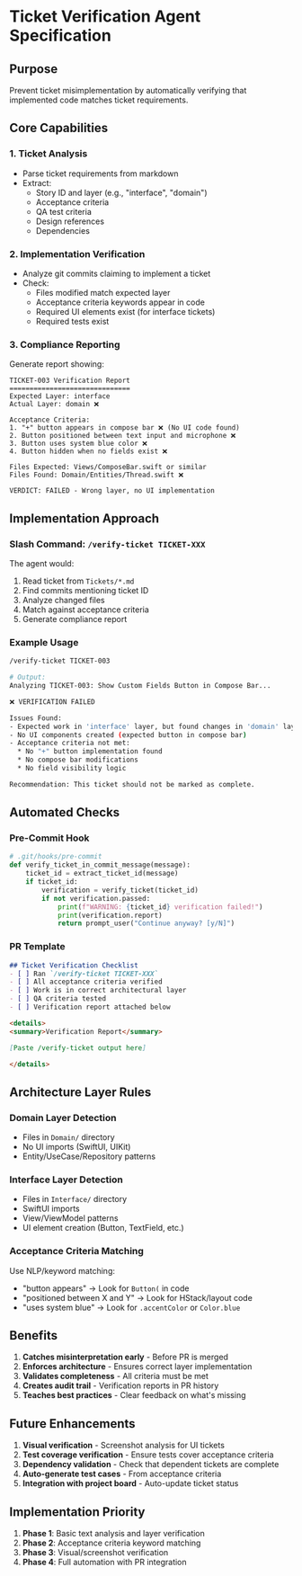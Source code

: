 # Ticket Verification Agent Specification

## Purpose
Prevent ticket misimplementation by automatically verifying that implemented code matches ticket requirements.

## Core Capabilities

### 1. Ticket Analysis
- Parse ticket requirements from markdown
- Extract:
  - Story ID and layer (e.g., "interface", "domain")
  - Acceptance criteria
  - QA test criteria
  - Design references
  - Dependencies

### 2. Implementation Verification
- Analyze git commits claiming to implement a ticket
- Check:
  - Files modified match expected layer
  - Acceptance criteria keywords appear in code
  - Required UI elements exist (for interface tickets)
  - Required tests exist

### 3. Compliance Reporting
Generate report showing:
```
TICKET-003 Verification Report
==============================
Expected Layer: interface
Actual Layer: domain ❌

Acceptance Criteria:
1. "+" button appears in compose bar ❌ (No UI code found)
2. Button positioned between text input and microphone ❌
3. Button uses system blue color ❌
4. Button hidden when no fields exist ❌

Files Expected: Views/ComposeBar.swift or similar
Files Found: Domain/Entities/Thread.swift ❌

VERDICT: FAILED - Wrong layer, no UI implementation
```

## Implementation Approach

### Slash Command: `/verify-ticket TICKET-XXX`

The agent would:
1. Read ticket from `Tickets/*.md`
2. Find commits mentioning ticket ID
3. Analyze changed files
4. Match against acceptance criteria
5. Generate compliance report

### Example Usage

```bash
/verify-ticket TICKET-003

# Output:
Analyzing TICKET-003: Show Custom Fields Button in Compose Bar...

❌ VERIFICATION FAILED

Issues Found:
- Expected work in 'interface' layer, but found changes in 'domain' layer
- No UI components created (expected button in compose bar)
- Acceptance criteria not met:
  * No "+" button implementation found
  * No compose bar modifications
  * No field visibility logic

Recommendation: This ticket should not be marked as complete.
```

## Automated Checks

### Pre-Commit Hook
```python
# .git/hooks/pre-commit
def verify_ticket_in_commit_message(message):
    ticket_id = extract_ticket_id(message)
    if ticket_id:
        verification = verify_ticket(ticket_id)
        if not verification.passed:
            print(f"WARNING: {ticket_id} verification failed!")
            print(verification.report)
            return prompt_user("Continue anyway? [y/N]")
```

### PR Template
```markdown
## Ticket Verification Checklist
- [ ] Ran `/verify-ticket TICKET-XXX`
- [ ] All acceptance criteria verified
- [ ] Work is in correct architectural layer
- [ ] QA criteria tested
- [ ] Verification report attached below

<details>
<summary>Verification Report</summary>

[Paste /verify-ticket output here]

</details>
```

## Architecture Layer Rules

### Domain Layer Detection
- Files in `Domain/` directory
- No UI imports (SwiftUI, UIKit)
- Entity/UseCase/Repository patterns

### Interface Layer Detection  
- Files in `Interface/` directory
- SwiftUI imports
- View/ViewModel patterns
- UI element creation (Button, TextField, etc.)

### Acceptance Criteria Matching
Use NLP/keyword matching:
- "button appears" → Look for `Button(` in code
- "positioned between X and Y" → Look for HStack/layout code
- "uses system blue" → Look for `.accentColor` or `Color.blue`

## Benefits

1. **Catches misinterpretation early** - Before PR is merged
2. **Enforces architecture** - Ensures correct layer implementation  
3. **Validates completeness** - All criteria must be met
4. **Creates audit trail** - Verification reports in PR history
5. **Teaches best practices** - Clear feedback on what's missing

## Future Enhancements

1. **Visual verification** - Screenshot analysis for UI tickets
2. **Test coverage verification** - Ensure tests cover acceptance criteria
3. **Dependency validation** - Check that dependent tickets are complete
4. **Auto-generate test cases** - From acceptance criteria
5. **Integration with project board** - Auto-update ticket status

## Implementation Priority

1. **Phase 1**: Basic text analysis and layer verification
2. **Phase 2**: Acceptance criteria keyword matching
3. **Phase 3**: Visual/screenshot verification
4. **Phase 4**: Full automation with PR integration